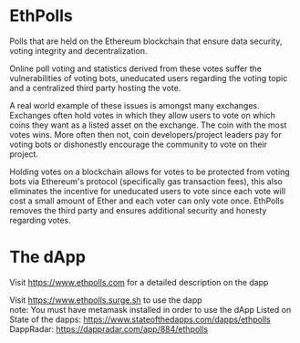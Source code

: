 # EthPolls
Polls that are held on the Ethereum blockchain that ensure data security, voting integrity and decentralization.

Online poll voting and statistics derived from these votes suffer the vulnerabilities of voting bots, uneducated users regarding the voting topic and a centralized third party hosting the vote. 

A real world example of these issues is amongst many exchanges. Exchanges often hold votes in which they allow users to vote on which coins they want as a listed asset on the exchange. The coin with the most votes wins. More often then not, coin developers/project leaders pay for voting bots or dishonestly encourage the community to vote on their project.

Holding votes on a blockchain allows for votes to be protected from voting bots via Ethereum's protocol (specifically gas transaction fees), this also eliminates the incentive for uneducated users to vote since each vote will cost a small amount of Ether and each voter can only vote once. EthPolls removes the third party and ensures additional security and honesty regarding votes.

# The dApp

Visit https://www.ethpolls.com for a detailed description on the dapp  

Visit https://www.ethpolls.surge.sh to use the dapp  
note: You must have metamask installed in order to use the dApp
Listed on  
State of the dapps: https://www.stateofthedapps.com/dapps/ethpolls  
DappRadar: https://dappradar.com/app/884/ethpolls
